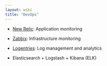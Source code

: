 ```yaml
---
layout: wiki
title: "DevOps"
---
```


* [New Relic](https://newrelic.com): Application monitoring
* [Zabbix](https://www.zabbix.com): Infrastructure monitoring
* [Logentries](https://logentries.com): Log management and analytics

* Elasticsearch + Logstash + Kibana (ELK)
